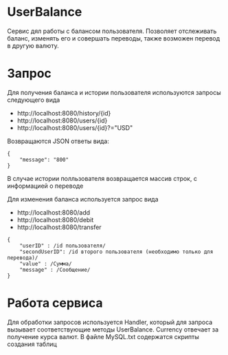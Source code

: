 # UserBalance
Сервис дял работы с балансом пользователя. Позволяет отслеживать баланс, изменять его и совершать переводы, также возможен перевод в другую валюту.

# Запрос
Для получения баланса и истории пользователя используются запросы следующего вида
* http://localhost:8080/history/{id}
* http://localhost:8080/users/{id}
* http://localhost:8080/users/{id}?="USD" 

Возвращаются JSON ответы вида:
```
{
    "message": "800"
}
```
В случае истории полльзователя возвращается массив строк, с информацией о переводе

Для изменения баланса используется запрос вида
* http://localhost:8080/add
* http://localhost:8080/debit
* http://localhost:8080/transfer

```
{
	"userID" : /id пользователя/
	"secondUserID": /id второго пользователя (необходимо только для перевода)/
	"value" : /Сумма/
	"message" : /Сообщение/
}
```

# Работа сервиса
Для обработки запросов используется Handler, который для запроса вызывает соответствующие методы UserBalance. Currency отвечает за получение курса валют. 
В файле MySQL.txt содержатся скрипты создания таблиц
